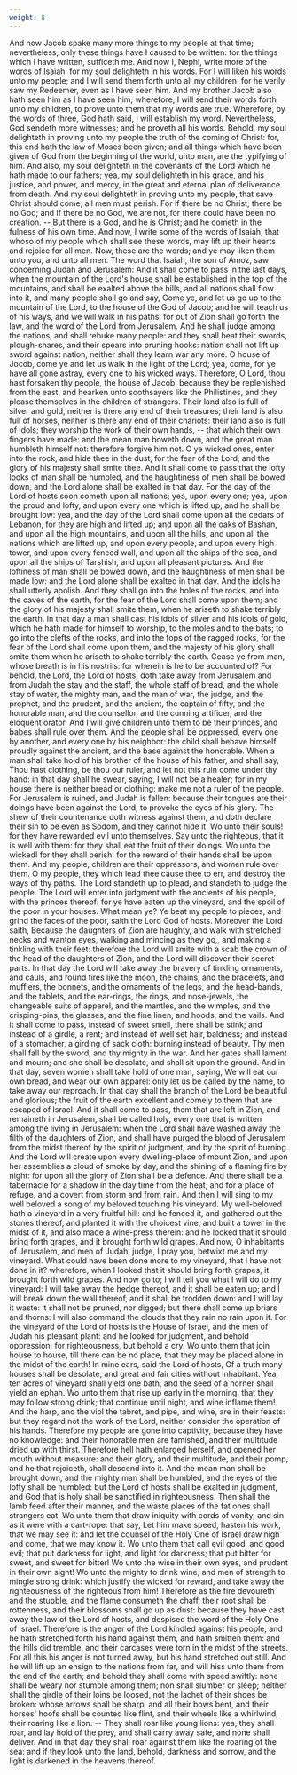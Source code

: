 ```yaml
---
weight: 8
---
```

And now Jacob spake many more things to my people at that time; nevertheless, only these things have I caused to be written: for the things which I have written, sufficeth me. And now I, Nephi, write more of the words of Isaiah: for my soul delighteth in his words. For I will liken his words unto my people; and I will send them forth unto all my children: for he verily saw my Redeemer, even as I have seen him. And my brother Jacob also hath seen him as I have seen him; wherefore, I will send their words forth unto my children, to prove unto them that my words are true. Wherefore, by the words of three, God hath said, I will establish my word. Nevertheless, God sendeth more witnesses; and he proveth all his words. Behold, my soul delighteth in proving unto my people the truth of the coming of Christ: for, this end hath the law of Moses been given; and all things which have been given of God from the beginning of the world, unto man, are the typifying of him. And also, my soul delighteth in the covenants of the Lord which he hath made to our fathers; yea, my soul delighteth in his grace, and his justice, and power, and mercy, in the great and eternal plan of deliverance from death. And my soul delighteth in proving unto my people, that save Christ should come, all men must perish. For if there be no Christ, there be no God; and if there be no God, we are not, for there could have been no creation. -- But there is a God, and he is Christ; and he cometh in the fulness of his own time. And now, I write some of the words of Isaiah, that whoso of my people which shall see these words, may lift up their hearts and rejoice for all men. Now, these are the words; and ye may liken them unto you, and unto all men. The word that Isaiah, the son of Amoz, saw concerning Judah and Jerusalem: And it shall come to pass in the last days, when the mountain of the Lord's house shall be established in the top of the mountains, and shall be exalted above the hills, and all nations shall flow into it, and many people shall go and say, Come ye, and let us go up to the mountain of the Lord, to the house of the God of Jacob; and he will teach us of his ways, and we will walk in his paths: for out of Zion shall go forth the law, and the word of the Lord from Jerusalem. And he shall judge among the nations, and shall rebuke many people: and they shall beat their swords,  plough-shares, and their spears into pruning hooks: nation shall not lift up sword against nation, neither shall they learn war any more. O house of Jocob, come ye and let us walk in the light of the Lord; yea, come, for ye have all gone astray, every one to his wicked ways. Therefore, O Lord, thou hast forsaken thy people, the house of Jacob, because they be replenished from the east, and hearken unto soothsayers like the Philistines, and they please themselves in the children of strangers. Their land also is full of silver and gold, neither is there any end of their treasures; their land is also full of horses, neither is there any end of their chariots: their land also is full of idols; they worship the work of their own hands, -- that which their own fingers have made: and the mean man boweth down, and the great man humbleth himself not: therefore forgive him not. O ye wicked ones, enter into the rock, and hide thee in the dust, for the fear of the Lord, and the glory of his majesty shall smite thee. And it shall come to pass that the lofty looks of man shall be humbled, and the haughtiness of men shall be bowed down, and the Lord alone shall be exalted in that day. For the day of the Lord of hosts soon cometh upon all nations; yea, upon every one; yea, upon the proud and lofty, and upon every one which is lifted up; and he shall be brought low: yea, and the day of the Lord shall come upon all the cedars of Lebanon, for they are high and lifted up; and upon all the oaks of Bashan, and upon all the high mountains, and upon all the hills, and upon all the nations which are lifted up, and upon every people, and upon every high tower, and upon every fenced wall, and upon all the ships of the sea, and upon all the ships of Tarshish, and upon all pleasant pictures. And the loftiness of man shall be bowed down, and the haughtiness of men shall be made low: and the Lord alone shall be exalted in that day. And the idols he shall utterly abolish. And they shall go into the holes of the rocks, and into the caves of the earth, for the fear of the Lord shall come upon them; and the glory of his majesty shall smite them, when he ariseth to shake terribly the earth. In that day a man shall cast his idols of silver and his idols of gold, which he hath made for himself to worship, to the moles and to the bats; to go into the clefts of the rocks, and into the tops of the ragged rocks, for the fear of the Lord shall come upon them, and the majesty of his glory shall smite them when he ariseth to shake terribly  the earth. Cease ye from man, whose breath is in his nostrils: for wherein is he to be accounted of? For behold, the Lord, the Lord of hosts, doth take away from Jerusalem and from Judah the stay and the staff, the whole staff of bread, and the whole stay of water, the mighty man, and the man of war, the judge, and the prophet, and the prudent, and the ancient, the captain of fifty, and the honorable man, and the counsellor, and the cunning artificer, and the eloquent orator. And I will give children unto them to be their princes, and babes shall rule over them. And the people shall be oppressed, every one by another, and every one by his neighbor: the child shall behave himself proudly against the ancient, and the base against the honorable. When a man shall take hold of his brother of the house of his father, and shall say, Thou hast clothing, be thou our ruler, and let not this ruin come under thy hand: in that day shall he swear, saying, I will not be a healer; for in my house there is neither bread or clothing: make me not a ruler of the people. For Jerusalem is ruined, and Judah is fallen: because their tongues are their doings have been against the Lord, to provoke the eyes of his glory. The shew of their countenance doth witness against them, and doth declare their sin to be even as Sodom, and they cannot hide it. Wo unto their souls! for they have rewarded evil unto themselves. Say unto the righteous, that it is well with them: for they shall eat the fruit of their doings. Wo unto the wicked! for they shall perish: for the reward of their hands shall be upon them. And my people, children are their oppressors, and women rule over them. O my people, they which lead thee cause thee to err, and destroy the ways of thy paths. The Lord standeth up to plead, and standeth to judge the people. The Lord will enter into judgment with the ancients of his people, with the princes thereof: for ye have eaten up the vineyard, and the spoil of the poor in your houses. What mean ye? Ye beat my people to pieces, and grind the faces of the poor, saith the Lord God of hosts. Moreover the Lord saith, Because the daughters of Zion are haughty, and walk with stretched necks and wanton eyes, walking and mincing as they go,, and making a tinkling with their feet: therefore the Lord will smite with a scab the crown of the head of the daughters of Zion, and the Lord will discover  their secret parts. In that day the Lord will take away the bravery of tinkling ornaments, and cauls, and round tires like the moon, the chains, and the bracelets, and mufflers, the bonnets, and the ornaments of the legs, and the head-bands, and the tablets, and the ear-rings, the rings, and nose-jewels, the changeable suits of apparel, and the mantles, and the wimples, and the crisping-pins, the glasses, and the fine linen, and hoods, and the vails. And it shall come to pass, instead of sweet smell, there shall be stink; and instead of a girdle, a rent; and instead of well set hair, baldness; and instead of a stomacher, a girding of sack cloth: burning instead of beauty. Thy men shall fall by the sword, and thy mighty in the war. And her gates shall lament and mourn; and she shall be desolate, and shall sit upon the ground. And in that day, seven women shall take hold of one man, saying, We will eat our own bread, and wear our own apparel: only let us be called by the name, to take away our reproach. In that day shall the branch of the Lord be beautiful and glorious; the fruit of the earth excellent and comely to them that are escaped of Israel. And it shall come to pass, them that are left in Zion, and remaineth in Jerusalem, shall be called holy, every one that is written among the living in Jerusalem: when the Lord shall have washed away the filth of the daughters of Zion, and shall have purged the blood of Jerusalem from the midst thereof by the spirit of judgment, and by the spirit of burning. And the Lord will create upon every dwelling-place of mount Zion, and upon her assemblies a cloud of smoke by day, and the shining of a flaming fire by night: for upon all the glory of Zion shall be a defence. And there shall be a tabernacle for a shadow in the day time from the heat, and for a place of refuge, and a covert from storm and from rain. And then I will sing to my well beloved a song of my beloved touching his vineyard. My well-beloved hath a vineyard in a very fruitful hill: and he fenced it, and gathered out the stones thereof, and planted it with the choicest vine, and built a tower in the midst of it, and also made a wine-press therein: and he looked that it should bring forth grapes, and it brought forth wild grapes. And now, O inhabitants of Jerusalem, and men of Judah, judge, I pray you, betwixt me and my vineyard. What could have been done more to my vineyard, that I have  not done in it? wherefore, when I looked that it should bring forth grapes, it brought forth wild grapes. And now go to; I will tell you what I will do to my vineyard: I will take away the hedge thereof, and it shall be eaten up; and I will break down the wall thereof, and it shall be trodden down: and I will lay it waste: it shall not be pruned, nor digged; but there shall come up briars and thorns: I will also command the clouds that they rain no rain upon it. For the vineyard of the Lord of hosts is the House of Israel, and the men of Judah his pleasant plant: and he looked for judgment, and behold oppression; for righteousness, but behold a cry. Wo unto them that join house to house, till there can be no place, that they may be placed alone in the midst of the earth! In mine ears, said the Lord of hosts, Of a truth many houses shall be desolate, and great and fair cities without inhabitant. Yea, ten acres of vineyard shall yield one bath, and the seed of a horner shall yield an ephah. Wo unto them that rise up early in the morning, that they may follow strong drink; that continue until night, and wine inflame them! And the harp, and the viol the tabret, and pipe, and wine, are in their feasts: but they regard not the work of the Lord, neither consider the operation of his hands. Therefore my people are gone into captivity, because they have no knowledge: and their honorable men are famished, and their multitude dried up with thirst. Therefore hell hath enlarged herself, and opened her mouth without measure: and their glory, and their multitude, and their pomp, and he that rejoiceth, shall descend into it. And the mean man shall be brought down, and the mighty man shall be humbled, and the eyes of the lofty shall be humbled: but the Lord of hosts shall be exalted in judgment, and God that is holy shall be sanctified in righteousness. Then shall the lamb feed after their manner, and the waste places of the fat ones shall strangers eat. Wo unto them that draw iniquity with cords of vanity, and sin as it were with a cart-rope: that say, Let him make speed, hasten his work, that we may see it: and let the counsel of the Holy One of Israel draw nigh and come, that we may know it. Wo unto them that call evil good, and good evil; that put darkness for light, and light for darkness; that put bitter for sweet, and sweet for bitter! Wo unto the wise in their own eyes, and prudent in their own sight! Wo unto the mighty to drink wine, and men of strength to mingle strong drink: which  justify the wicked for reward, and take away the righteousness of the righteous from him! Therefore as the fire devoureth and the stubble, and the flame consumeth the chaff, their root shall be rottenness, and their blossoms shall go up as dust: because they have cast away the law of the Lord of hosts, and despised the word of the Holy One of Israel. Therefore is the anger of the Lord kindled against his people, and he hath stretched forth his hand against them, and hath smitten them: and the hills did tremble, and their carcases were torn in the midst of the streets. For all this his anger is not turned away, but his hand stretched out still. And he will lift up an ensign to the nations from far, and will hiss unto them from the end of the earth; and behold they shall come with speed swiftly: none shall be weary nor stumble among them; non shall slumber or sleep; neither shall the girdle of their loins be loosed, not the lachet of their shoes be broken: whose arrows shall be sharp, and all their bows bent, and their horses' hoofs shall be counted like flint, and their wheels like a whirlwind, their roaring like a lion. -- They shall roar like young lions: yea, they shall roar, and lay hold of the prey, and shall carry away safe, and none shall deliver. And in that day they shall roar against them like the roaring of the sea: and if they look unto the land, behold, darkness and sorrow, and the light is darkened in the heavens thereof.